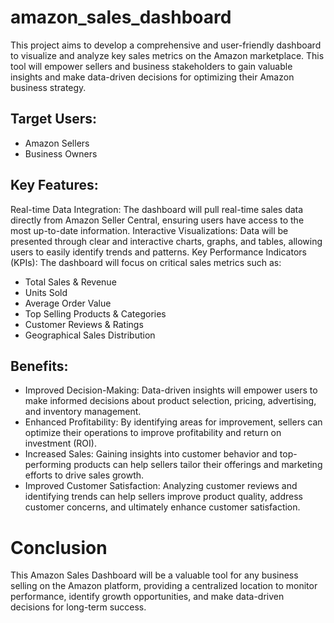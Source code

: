 # amazon_sales_dashboard

This project aims to develop a comprehensive and user-friendly dashboard to visualize and analyze key sales metrics on the Amazon marketplace. This tool will empower sellers and business stakeholders to gain valuable insights and make data-driven decisions for optimizing their Amazon business strategy.

## Target Users:

* Amazon Sellers
* Business Owners

## Key Features:

Real-time Data Integration: The dashboard will pull real-time sales data directly from Amazon Seller Central, ensuring users have access to the most up-to-date information.
Interactive Visualizations: Data will be presented through clear and interactive charts, graphs, and tables, allowing users to easily identify trends and patterns.
Key Performance Indicators (KPIs): The dashboard will focus on critical sales metrics such as:
* Total Sales & Revenue
* Units Sold
* Average Order Value
* Top Selling Products & Categories
* Customer Reviews & Ratings
* Geographical Sales Distribution

## Benefits:

* Improved Decision-Making: Data-driven insights will empower users to make informed decisions about product selection, pricing, advertising, and inventory management.
* Enhanced Profitability: By identifying areas for improvement, sellers can optimize their operations to improve profitability and return on investment (ROI).
* Increased Sales: Gaining insights into customer behavior and top-performing products can help sellers tailor their offerings and marketing efforts to drive sales growth.
* Improved Customer Satisfaction: Analyzing customer reviews and identifying trends can help sellers improve product quality, address customer concerns, and ultimately enhance customer satisfaction.

# Conclusion
This Amazon Sales Dashboard will be a valuable tool for any business selling on the Amazon platform, providing a centralized location to monitor performance, identify growth opportunities, and make data-driven decisions for long-term success.
